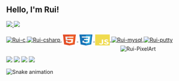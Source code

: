 ## Hello, I'm Rui!
 <div>
  <a href="https://github.com/Ruimmp">
  <img height="180em" src="https://github-readme-stats.vercel.app/api?username=Ruimmp&show_icons=true&theme=tokyonight&include_all_commits=true&count_private=true"/>
  <img height="180em" src="https://github-readme-stats.vercel.app/api/top-langs/?username=Ruimmp&layout=compact&langs_count=7&theme=tokyonight"/>
</div>

<div style="display: inline_block"><br>
  <img align="center" alt="Rui-c" height="30" width="40" src="https://cdn.jsdelivr.net/gh/devicons/devicon/icons/c/c-original.svg"/>
  <img align="center" alt="Rui-csharp" height="30" width="40" src="https://cdn.jsdelivr.net/gh/devicons/devicon/icons/csharp/csharp-original.svg"/>
  <img align="center" alt="Rui-html5" height="30" width="40" src="https://raw.githubusercontent.com/devicons/devicon/master/icons/html5/html5-original.svg">
  <img align="center" alt="Rui-css3" height="30" width="40" src="https://raw.githubusercontent.com/devicons/devicon/master/icons/css3/css3-original.svg">
  <img align="center" alt="Rui-javascript" height="30" width="40" src="https://raw.githubusercontent.com/devicons/devicon/master/icons/javascript/javascript-plain.svg">
  <img align="center" alt="Rui-mysql" height="30" width="40" src="https://cdn.jsdelivr.net/gh/devicons/devicon/icons/mysql/mysql-original.svg"/>
  <img align="center" alt="Rui-putty" height="30" width="40" src="https://cdn.jsdelivr.net/gh/devicons/devicon/icons/putty/putty-original.svg"/>
  
  <img align="right" alt="Rui-PixelArt" src="https://cdn.discordapp.com/attachments/855772160931921920/886725750131150858/Rui.png" width="200">
  <!--
  <img align="center" alt="Rui-php" height="30" width="40" src="https://cdn.jsdelivr.net/gh/devicons/devicon/icons/php/php-original.svg" />
  <img align="center" alt="Rui-java" height="30" width="40" src="https://cdn.jsdelivr.net/gh/devicons/devicon/icons/java/java-original.svg" />
  -->

</div>
  
  ## 
  
<div>
  <a href="https://www.youtube.com/channel/UCp7TYN2yA6tPmva2Eq0LzrA" target="_blank"><img src="https://img.shields.io/badge/YouTube-FF0000?style=for-the-badge&logo=youtube&logoColor=white" target="_blank"></a>
  <a href="https://music.youtube.com/channel/UCp7TYN2yA6tPmva2Eq0LzrA"><img src="https://img.shields.io/badge/YouTube_Music-FF0000?style=for-the-badge&logo=youtube-music&logoColor=white" target="_blank"></a>
  <a href = "mailto:ruimmpereira2002@gmail.com"><img src="https://img.shields.io/badge/-Gmail-%23333?style=for-the-badge&logo=gmail&logoColor=white" target="_blank"></a>
  <a href="https://www.crunchyroll.com/user/Ruimmp"><img src="https://img.shields.io/badge/Crunchyroll-F47521?style=for-the-badge&logo=crunchyroll&logoColor=white" target="_blank"></a>
  
  ![Snake animation](https://github.com/Ruimmp/Ruimmp/blob/output/github-contribution-grid-snake.svg)
  
</div>
  
  
<!--
  <a href="https://instagram.com/username" target="_blank"><img src="https://img.shields.io/badge/-Instagram-%23E4405F?style=for-the-badge&logo=instagram&logoColor=white" target="_blank"></a>
  <a href="https://www.twitch.tv/rafaballerinii" target="_blank"><img src="https://img.shields.io/badge/Twitch-9146FF?style=for-the-badge&logo=twitch&logoColor=white" target="_blank"></a>
  <a href="https://discord.gg/invitecode" target="_blank"><img src="https://img.shields.io/badge/Discord-7289DA?style=for-the-badge&logo=discord&logoColor=white" target="_blank"></a> 
-->
